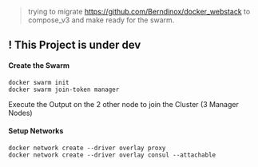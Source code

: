 > trying to migrate https://github.com/Berndinox/docker_webstack to compose_v3 and make ready for the swarm.


## ! This Project is under dev


#### Create the Swarm
```
docker swarm init
docker swarm join-token manager
```
Execute the Output on the 2 other node to join the Cluster (3 Manager Nodes)


#### Setup Networks
```
docker network create --driver overlay proxy
docker network create --driver overlay consul --attachable
```
